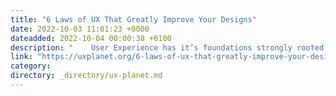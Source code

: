 ```yaml
---
title: "6 Laws of UX That Greatly Improve Your Designs"
date: 2022-10-03 11:01:23 +0000
dateadded: 2022-10-04 00:00:38 +0100
description: "    User Experience has it’s foundations strongly rooted in psychology &amp; behavioural sciences, after all, many of our daily actions and…  Continue reading on UX Planet »  "
link: "https://uxplanet.org/6-laws-of-ux-that-greatly-improve-your-designs-97634563e9b9?source=rss----819cc2aaeee0---4"
category:
directory: _directory/ux-planet.md
---
```

